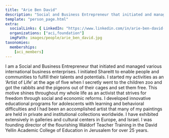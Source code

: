 ```yaml
---
title: "Arie Ben David"
description: "Social and Business Entrepreneur that initiated and managed various international business enterprises."
template: "person_page.html"
extra:
  socialLinks: { LinkedIn: "https://www.linkedin.com/in/arie-ben-david-aa31219/"}
  organizations: ["aci,foundation"]
  imgPath: images/people/arie_ben_david.jpg
taxonomies:
  memberships:
    [aci_members]
---
```


I am a Social and Business Entrepreneur that initiated and managed various international business enterprises. I initiated Shareitt to enable people and communities to fulfill their talents and potentials. I started my activities as an ‘Artist of Life’ at the age of five when I secretly went to the children zoo and got the rabbits and the pigeons out of their cages and set them free. This motive shines throughout my whole life as an activist that strives for freedom through social and economic reforms. I developed innovative educational programs for adolescents with learning and behavioral difficulties and I had been an accomplished artist that many of my paintings are held in private and institutional collections worldwide. I have exhibited extensively in galleries and cultural centers in Europe, and Israel. I was founding director of the flourishing Waldorf Teacher Training in the David Yellin Academic College of Education in Jerusalem for over 25 years.